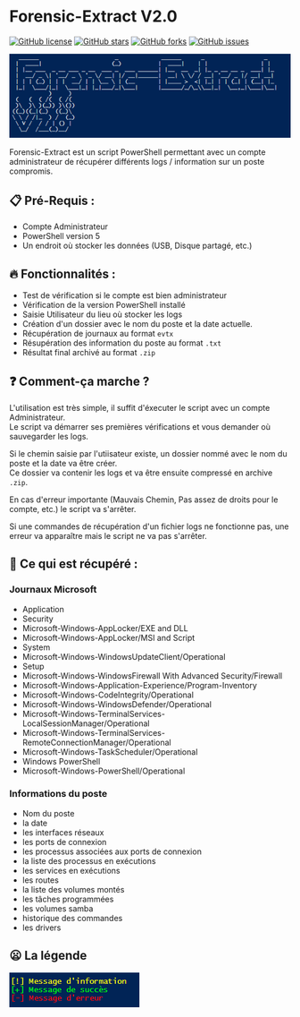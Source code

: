 # Forensic-Extract V2.0

<a href="https://github.com/AlrikRr/Forensic-Extract/blob/master/LICENSE"><img alt="GitHub license" src="https://img.shields.io/github/license/AlrikRr/Forensic-Extract"></a>
<a href="https://github.com/AlrikRr/Forensic-Extract/stargazers"><img alt="GitHub stars" src="https://img.shields.io/github/stars/AlrikRr/Forensic-Extract"></a>
<a href="https://github.com/AlrikRr/Forensic-Extract/network"><img alt="GitHub forks" src="https://img.shields.io/github/forks/AlrikRr/Forensic-Extract"></a>
<a href="https://github.com/AlrikRr/Forensic-Extract/issues"><img alt="GitHub issues" src="https://img.shields.io/github/issues/AlrikRr/Forensic-Extract"></a>


![Capture.PNG](Capture.PNG)


Forensic-Extract est un script PowerShell permettant avec un compte administrateur de récupérer différents logs / information sur un poste compromis.  

## :clipboard: **Pré-Requis** :
- Compte Administrateur
- PowerShell version 5
- Un endroit où stocker les données (USB, Disque partagé, etc.)


## :fire: **Fonctionnalités** :
- Test de vérification si le compte est bien administrateur
- Vérification de la version PowerShell installé
- Saisie Utilisateur du lieu où stocker les logs
- Création d'un dossier avec le nom du poste et la date actuelle.
- Récupération de journaux au format `evtx`
- Résupération des information du poste au format `.txt`
- Résultat final archivé au format `.zip`

##  :question: **Comment-ça marche ?**

L'utilisation est très simple, il suffit d'éxecuter le script avec un compte Administrateur.  
Le script va démarrer ses premières vérifications et vous demander où sauvegarder les logs.  

Si le chemin saisie par l'utiisateur existe, un dossier nommé avec le nom du poste et la date va être créer.  
Ce dossier va contenir les logs et va être ensuite compressé en archive `.zip`.  

En cas d'erreur importante (Mauvais Chemin, Pas assez de droits pour le compte, etc.) le script va s'arrêter.

Si une commandes de récupération d'un fichier logs ne fonctionne pas, une erreur va apparaître mais le script ne va pas s'arrêter.  

##  :floppy_disk: **Ce qui est récupéré** :

### Journaux Microsoft
-  Application 
- Security
- Microsoft-Windows-AppLocker/EXE and DLL
- Microsoft-Windows-AppLocker/MSI and Script
- System
- Microsoft-Windows-WindowsUpdateClient/Operational
- Setup
- Microsoft-Windows-WindowsFirewall With Advanced Security/Firewall
- Microsoft-Windows-Application-Experience/Program-Inventory
- Microsoft-Windows-CodeIntegrity/Operational
- Microsoft-Windows-WindowsDefender/Operational
- Microsoft-Windows-TerminalServices-LocalSessionManager/Operational
- Microsoft-Windows-TerminalServices-RemoteConnectionManager/Operational
- Microsoft-Windows-TaskScheduler/Operational
- Windows PowerShell
- Microsoft-Windows-PowerShell/Operational

### Informations du poste
- Nom du poste 
- la date
- les interfaces réseaux
- les ports de connexion 
- les processus associées aux ports de connexion
- la liste des processus en exécutions 
- les services en exécutions 
- les routes
- la liste des volumes montés
- les tâches programmées 
- les volumes samba
- historique des commandes
- les drivers 


##  :frowning: **La légende**
![legende.png](legende.png)
